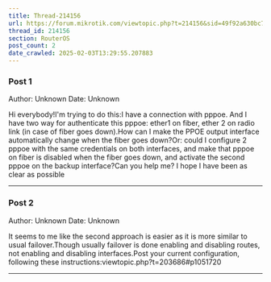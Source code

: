 ```yaml
---
title: Thread-214156
url: https://forum.mikrotik.com/viewtopic.php?t=214156&sid=49f92a630bc7970d8ca50523be880e8f
thread_id: 214156
section: RouterOS
post_count: 2
date_crawled: 2025-02-03T13:29:55.207883
---
```


### Post 1
Author: Unknown
Date: Unknown

Hi everybody!I'm trying to do this:I have a connection with pppoe. And I have two way for authenticate this pppoe: ether1 on fiber, ether 2 on radio link (in case of fiber goes down).How can I make the PPOE output interface automatically change when the fiber goes down?Or: could I configure 2 pppoe with the same credentials on both interfaces, and make that pppoe on fiber is disabled when the fiber goes down, and activate the second pppoe on the backup interface?Can you help me? I hope I have been as clear as possible

---
### Post 2
Author: Unknown
Date: Unknown

It seems to me like the second approach is easier as it is more similar to usual failover.Though usually failover is done enabling and disabling routes, not enabling and disabling interfaces.Post your current configuration, following these instructions:viewtopic.php?t=203686#p1051720

---
